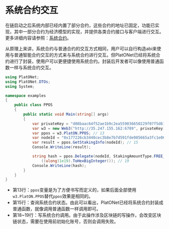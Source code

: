 ﻿# 系统合约交互

在链启动之后系统内部已经内置了部分合约，这些合约的地址已固定，功能已实现，其中一部分合约为经济模型的实现，并提供各类合约接口与客户端进行交互。更多详细内容请参照：[系统合约](https://devdocs.platon.network/docs/zh-CN/PlatON_system_contract)。

从原理上来讲，系统合约与普通合约的交互方式相同，用户可以自行构造abi来使用与普通智能合约交互的方式来与系统合约进行交互。但PlatONet已经将系统合约进行了封装，使用户可以更便捷使用系统合约。封装后开发者可以像使用普通函数一样与系统合约交互。

```csharp
using PlatONet;
using PlatONet.DTOs;
using System;

namespace examples
{
    public class PPOS
    {
        public static void Main(string[] args)
        {
            var privateKey = "d08baac64f52ae1b9c2ea559036650229f07f5d61d869dbb55562a9827fbaeb8";
            var w3 = new Web3("http://35.247.155.162:6789", privateKey);
            var ppos = w3.PlatON.PPOS; // 13
            var nodeId = "0x177226cb3440cec3b8e7b7d591fde985665a3fc1e069a7f9db86080350cb91e8ecb1cad35ed786ee22256229182f79909dcf7431b58e58c9a706935b6046ffb2";
            var result = ppos.GetStakingInfo(nodeId); // 15
            Console.WriteLine(result);

            string hash = ppos.Delegate(nodeId, StakingAmountType.FREE_AMOUNT_TYPE,
                ((ulong)1e19).ToHexBigInteger()); // 19
            Console.WriteLine(hash);
        }
    }
}
```

- 第13行：`ppos`变量是为了方便书写而定义的，如果后面全部使用`w3.PlatON.PPOS`替代`ppos`效果是相同的。
- 第15行：查询系统合约状态。由此可以看出，PlatONet已经将系统合约封装成普通函数，就像调用普通函数一样调用即可。
- 第18~19行：写系统合约调用。由于此操作涉及区块链的写操作，会改变区块链状态，需要在使用前初始化账号，否则会调用失败。

